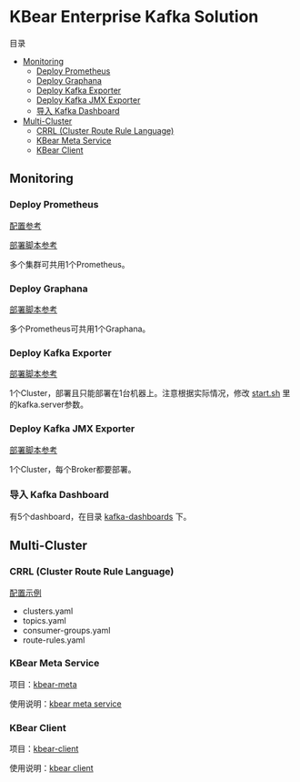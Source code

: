 # KBear Enterprise Kafka Solution

目录

- [Monitoring](#monitoring)
  - [Deploy Prometheus](#deploy-prometheus)
  - [Deploy Graphana](#deploy-graphana)
  - [Deploy Kafka Exporter](#deploy-kafka-exporter)
  - [Deploy Kafka JMX Exporter](#deploy-kafka-jmx-exporter)
  - [导入 Kafka Dashboard](#%E5%AF%BC%E5%85%A5-kafka-dashboard)
- [Multi-Cluster](#multi-cluster)
  - [CRRL (Cluster Route Rule Language)](#crrl-cluster-route-rule-language)
  - [KBear Meta Service](#kbear-meta-service)
  - [KBear Client](#kbear-client)

## Monitoring

### Deploy Prometheus

[配置参考](../tools/kafka/monitoring/prometheus/prometheus.yml)

[部署脚本参考](../tools/kafka/monitoring/prometheus/deploy-prometheus.sh)

多个集群可共用1个Prometheus。

### Deploy Graphana

[部署脚本参考](../tools/kafka/monitoring/grafana/deploy-grafana.sh)

多个Prometheus可共用1个Graphana。

### Deploy Kafka Exporter

[部署脚本参考](../tools/kafka/monitoring/monitoring/kafka-exporter/deploy-kafka-exporter.sh)

1个Cluster，部署且只能部署在1台机器上。注意根据实际情况，修改 [start.sh](../tools/kafka/monitoring/monitoring/kafka-exporter/start.sh) 里的kafka.server参数。

### Deploy Kafka JMX Exporter

[部署脚本参考](../tools/kafka/monitoring/kafka-jmx-exporter/deploy-kafka-jmx-exporter.sh)

1个Cluster，每个Broker都要部署。

### 导入 Kafka Dashboard

有5个dashboard，在目录 [kafka-dashboards](../tools/kafka/monitoring/grafana/kafka-dashboards/1.0) 下。

## Multi-Cluster

### CRRL (Cluster Route Rule Language)

[配置示例](../java/meta-service/src/test/resources)

- clusters.yaml
- topics.yaml
- consumer-groups.yaml
- route-rules.yaml

### KBear Meta Service

项目：[kbear-meta](../java/meta-service)

使用说明：[kbear meta service](kbear-meta-service.md)

### KBear Client

项目：[kbear-client](../java/kbear-client)

使用说明：[kbear client](kbear-client.md)
